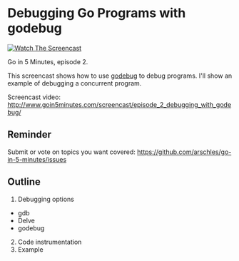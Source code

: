# Debugging Go Programs with godebug

[![Watch The Screencast](http://www.goin5minutes.com/img/watch-screencast.svg)](http://www.goin5minutes.com/screencast/episode_2_debugging_with_godebug/)

Go in 5 Minutes, episode 2.

This screencast shows how to use [godebug](https://github.com/mailgun/godebug) to debug
programs. I'll show an example of debugging a concurrent program.

Screencast video:
http://www.goin5minutes.com/screencast/episode_2_debugging_with_godebug/

## Reminder

Submit or vote on topics you want covered: https://github.com/arschles/go-in-5-minutes/issues

## Outline

1. Debugging options
  - gdb
  - Delve
  - godebug
2. Code instrumentation
3. Example
